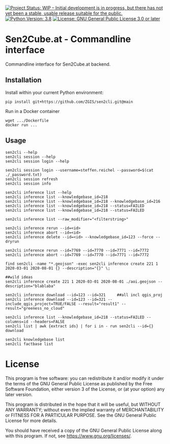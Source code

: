 [![Project Status: WIP – Initial development is in progress, but there has not yet been a stable, usable release suitable for the public.](https://www.repostatus.org/badges/latest/wip.svg)](https://www.repostatus.org/#wip)
[![Python Version: 3.8](https://img.shields.io/badge/Python-3.8-blue.svg)](https://www.github.com/ZGIS/sen2cli)
[![License: GNU General Public License 3.0 or later](https://img.shields.io/badge/License-GPLv3+-blue.svg)](https://www.gnu.org/licenses/gpl-3.0)

# Sen2Cube.at - Commandline interface

Commandline interface for Sen2Cube.at backend.

## Installation
Install within your current Python environment:
```
pip install git+https://github.com/ZGIS/sen2cli.git@main
```

Run in a Docker container
```
wget .../Dockerfile
docker run ...
```
## Usage
```
sen2cli --help
sen2cli session --help
sen2cli session login --help

sen2cli session login --username=steffen.reichel --password=$(cat ./_password.txt)
sen2cli session refresh
sen2cli session info

sen2cli inference list --help
sen2cli inference list --knowledgebase_id=218
sen2cli inference list --knowledgebase_id=218 --knowledgebase_id=216 
sen2cli inference list --knowledgebase_id=218 --status=FAILED
sen2cli inference list --knowledgebase_id=218 --status=FAILED

sen2cli inference list --raw_modifier="<filterstring>"

sen2cli inference rerun --id=<id>
sen2cli inference abort --id=<id>
sen2cli inference delete --id=<id> --knowledgebase_id=123 --force --dryrun

sen2cli inference rerun --id=7769 --id=7770 --id=7771 --id=7772
sen2cli inference abort --id=7769 --id=7770 --id=7771 --id=7772

find sen2cli -name "*.geojson" -exec sen2cli inference create 221 1 2020-03-01 2020-08-01 {} --description="{}" \;

##wild ideas
sen2cli inference create 221 1 2020-03-01 2020-08-01 ./aoi.geojson --description="blablaba"

sen2cli inference download --id=123 --id=321     ##all incl qgis_proj
sen2cli inference download --id=123 --id=321 --include_qgis_project=TRUE/FALSE --result="result1" --result="greeness_no_cloud"

sen2cli inference list --knowledgebase_id=218 --status=FAILED --columns=id --headers=FALSE
sen2cli list | awk {extract ids} | for i in - run sen2cli --id={} download

sen2cli knowledgebase list
sen2cli factbase list
```

# License
This program is free software: you can redistribute it and/or modify
it under the terms of the GNU General Public License as published by
the Free Software Foundation, either version 3 of the License, or
(at your option) any later version.

This program is distributed in the hope that it will be useful,
but WITHOUT ANY WARRANTY; without even the implied warranty of
MERCHANTABILITY or FITNESS FOR A PARTICULAR PURPOSE.  See the
GNU General Public License for more details.

You should have received a copy of the GNU General Public License
along with this program.  If not, see <https://www.gnu.org/licenses/>.
